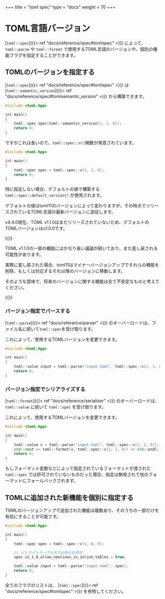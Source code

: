 +++
title = "toml spec"
type  = "docs"
weight = 70
+++

# TOML言語バージョン

[`toml::spec`]({{< ref "docs/reference/spec#tomlspec" >}})
によって、 `toml::parse` や `toml::format` で使用するTOML言語のバージョンや、個別の機能フラグを指定することができます。

## TOMLのバージョンを指定する

[`toml::spec`]({{< ref "docs/reference/spec#tomlspec" >}})
は
[`toml::semantic_version`]({{< ref "docs/reference/spec#tomlsemantic_version" >}})
から構築できます。

```cpp
#include <toml.hpp>

int main()
{
    toml::spec spec(toml::semantic_version(1, 1, 0));
    return 0;
}
```

ですがこれは長いので、`toml::spec::v()`関数が用意されています。

```cpp
#include <toml.hpp>

int main()
{
    toml::spec spec = toml::spec::v(1, 1, 0);
    return 0;
}
```

特に指定しない場合、デフォルトの値で構築する `toml::spec::default_version()` が使用されます。

デフォルトの値はtoml11のバージョンによって変わりますが、その時点でリリースされているTOML言語の最新バージョンに追従します。

v4.4.0現在、TOML v1.1.0はまだリリースされていないため、デフォルトのTOMLバージョンはv1.0.0です。

{{<hint warning>}}

TOML v1.1.0の一部の機能にはかなり長い議論が続いており、まだ差し戻される可能性があります。

実際に差し戻された場合、toml11はマイナーバージョンアップでそれらの機能を削除、もしくは対応するそれ以降のバージョンに移動します。

そのような意味で、将来のバージョンに関する機能は全て不安定なものと考えてください。

{{</hint>}}

### バージョン指定でパースする

[`toml::parse`]({{< ref "docs/reference/parser" >}})
のオーバーロードは、ファイル名に続いて`toml::spec`を受け取ります。

これによって、使用するTOMLバージョンを変更できます。

```cpp
#include <toml.hpp>

int main()
{
    toml::value input = toml::parse("input.toml", toml::spec::v(1, 1, 0));
    return 0;
}
```

### バージョン指定でシリアライズする

[`toml::format`]({{< ref "docs/reference/serializer" >}})
のオーバーロードは、 `toml::value` に続いて `toml::spec` を受け取ります。

これによって、使用するTOMLバージョンを変更できます。

```cpp
#include <toml.hpp>

int main()
{
    toml::value v = toml::parse("input.toml", toml::spec::v(1, 1, 0));
    std::cout << toml::format(v, toml::spec::v(1, 1, 0)) << std::endl;
    return 0;
}
```

もしフォーマット変数などによって指定されているフォーマットが渡された `toml::spec`
では許可されていないものだった場合、指定は無視されて他のフォーマットにフォールバックされます。

## TOMLに追加された新機能を個別に指定する

TOMLのバージョンアップで追加された機能は複数あり、そのうちの一部だけを有効にすることが可能です。

```cpp
#include <toml.hpp>

int main()
{
    toml::spec spec = toml::spec::v(1, 0, 0);

    // インラインテーブル内での改行を許可
    spec.v1_1_0_allow_newlines_in_inline_tables = true;

    toml::value input = toml::parse("input.toml", spec);
    return 0;
}
```

全てのフラグのリストは、
[`toml::spec`]({{< ref "docs/reference/spec#tomlspec" >}})
を参照してください。
